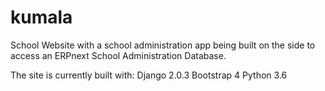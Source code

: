 # kumala

School Website with a school administration app being built on the side to access an ERPnext School Administration Database.

The site is currently built with:
Django 2.0.3
Bootstrap 4
Python 3.6

